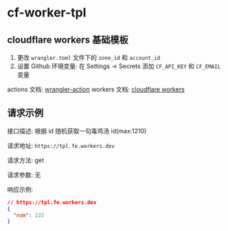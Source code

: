 # cf-worker-tpl

## cloudflare workers 基础模板

1. 更改 `wrangler.toml` 文件下的 `zone_id` 和 `account_id`
2. 设置 Github 环境变量: 在 Settings -> Secrets 添加 `CF_API_KEY` 和 `CF_EMAIL` 变量

actions 文档: [wrangler-action](https://github.com/cloudflare/wrangler-action)
workers 文档: [cloudflare workers](https://developers.cloudflare.com/workers/)

## 请求示例

接口描述: 根据 id 随机获取一句毒鸡汤 id(max:1210)

请求地址: `https://tpl.fe.workers.dev`

请求方法: get

请求参数: 无

响应示例:

```json
// https://tpl.fe.workers.dev
{
  "num": 222
}
```

